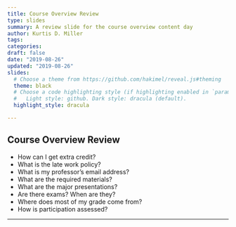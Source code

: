 ```yaml
---
title: Course Overview Review
type: slides
summary: A review slide for the course overview content day
author: Kurtis D. Miller
tags:
categories: 
draft: false
date: "2019-08-26"
updated: "2019-08-26"
slides:
  # Choose a theme from https://github.com/hakimel/reveal.js#theming
  theme: black
  # Choose a code highlighting style (if highlighting enabled in `params.toml`)
  #   Light style: github. Dark style: dracula (default).
  highlight_style: dracula

---
```


Course Overview Review
----------------------

* How can I get extra credit?
* What is the late work policy?
* What is my professor’s email address?
* What are the required materials?
* What are the major presentations?
* Are there exams? When are they?
* Where does most of my grade come from?
* How is participation assessed?

---
